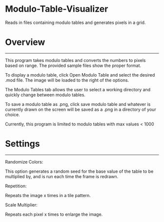 # Modulo-Table-Visualizer
Reads in files containing modulo tables and generates pixels in a grid.

# Overview
-----------------------------------------------------------
This program takes modulo tables and converts the numbers to pixels based on range.
The provided sample files show the proper format.

To display a modulo table, click Open Modulo Table and select the desired .mod file.
The image will be loaded to the right of the options.

The Modulo Tables tab allows the user to select a working directory and quickly change between modulo tables.

To save a modulo table as .png, click save modulo table and whatever is currently drawn on the screen will be saved as a .png in a directory of your choice.

Currently, this program is limited to modulo tables with max values < 1000

# Settings
-----------------------------------------------------------
Randomize Colors:

This option generates a random seed for the base value of the table to be multiplied by, and is run each time the frame is redrawn.

Repetition:

Repeats the image x times in a tile pattern.

Scale Multiplier:

Repeats each pixel x times to enlarge the image.
